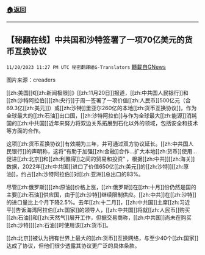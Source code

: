 ###  [:house:返回](README.md)
---


## 【秘翻在线】中共国和沙特签署了一项70亿美元的货币互换协议
`11/20/2023 11:27 PM UTC 秘密翻譯組G-Translators` [轉載自GNews](https://gnews.org/articles/1997438)

图片来源：creaders

[[zh:美国]]《[[zh:新闻极限]]》[[zh:11月20日]]报道，[[zh:中共国人民银行]]和[[zh:沙特阿拉伯]][[zh:央行]]于周一签署了一项价值[[zh:人民币]]500亿元（合69.3亿[[zh:美元]]）或[[zh:沙特]]里亚尔260亿的本地[[zh:货币互换协议]]，作为全球最大的[[zh:石油]]出口国，[[zh:沙特阿拉伯]]与作为全球最大[[zh:能源]]消耗国的[[zh:中共国]]近年来努力将双边关系拓展到石化以外的领域，包括安全和技术等方面的合作。

这项[[zh:货币互换协议]]有效期为三年，并可通过双方协议延长。[[zh:中共国人民银行]]的声明称，这将“有助于加强[[zh:金融]]合作...扩大本地[[zh:货币]]使用...促进[[zh:北京]]和[[zh:利雅得]]之间的贸易和投资” ，根据[[zh:中共]][[zh:海关]]数据，2022年[[zh:中共国]]进口了价值650亿[[zh:美元]]的[[zh:沙特]][[zh:原油]]，约占[[zh:沙特阿拉伯]]对[[zh:亚洲]]总出口的83%。

尽管[[zh:俄罗斯]][[zh:原油]]价格上涨，[[zh:俄罗斯]]在[[zh:十月]]份仍然是国的主要[[zh:石油]]供应国，由于[[zh:沙特]]继续限制供应。[[zh:中共]]在[[zh:沙特]]的进口量比上个月下降2.5%。去年[[zh:十二月]]，[[zh:中共国]]主席[[zh:习近平]]告诉海湾阿拉伯[[zh:国家]]的领导人，[[zh:中共国]]将就[[zh:人民币]]购买[[zh:石油]]和[[zh:天然气]]展开工作，但据交易商称，[[zh:中共国]]尚未在购买[[zh:沙特]][[zh:石油]]时使用该[[zh:货币]]。

[[zh:北京]]被认为拥有世界上最大的[[zh:货币]]互换网络，与至少40个[[zh:国家]]达成了协议，但他们很少透露其协议更广泛的具体条款。
